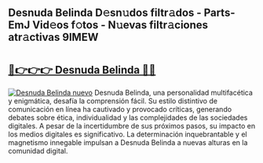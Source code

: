 ## Desnuda Belinda D𝚎sn𝚞dos filtr𝚊dos - Parts-EmJ Vid𝚎os f𝚘tos - N𝚞evas filtr𝚊ciones atr𝚊ctivas 9lMEW

# <h2><a href="http://mbd8le.tromn.icu/?c=Desnuda+Belinda">🔗👉👉👉 Desnuda Belinda 🔗🔗</a></h2>

[![Desnuda Belinda nuevo](https://i.imgur.com/pEAQMta.gif)](http://mbd8le.tromn.icu/?c=Desnuda+Belinda)
Desnuda Belinda, una personalidad multifacética y enigmática, desafía la comprensión fácil. Su estilo distintivo de comunicación en línea ha cautivado y provocado críticas, generando debates sobre ética, individualidad y las complejidades de las sociedades digitales. A pesar de la incertidumbre de sus próximos pasos, su impacto en los medios digitales es significativo. La determinación inquebrantable y el magnetismo innegable impulsan a Desnuda Belinda a nuevas alturas en la comunidad digital.
